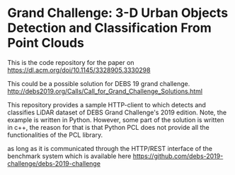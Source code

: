 # Grand Challenge: 3-D Urban Objects Detection and Classification From Point Clouds

This is the code repository for the paper on https://dl.acm.org/doi/10.1145/3328905.3330298

This could be a possible solution for DEBS 19 grand challenge. http://debs2019.org/Calls/Call_for_Grand_Challenge_Solutions.html


This repository provides a sample HTTP-client to which detects and classifies LiDAR dataset of DEBS Grand Challenge's 2019 edition.
Note, the example is written in Python. However, some part of the solution is written in c++, the reason for that is that Python PCL does not provide all the functionalities of the PCL library.

as long as it is communicated through the HTTP/REST interface of the benchmark system which is available here https://github.com/debs-2019-challenge/debs-2019-challenge
